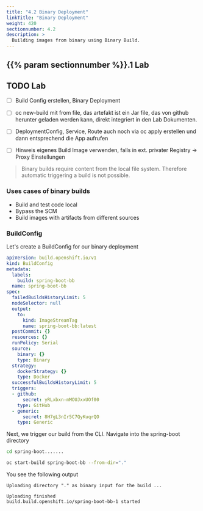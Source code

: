 ```yaml
---
title: "4.2 Binary Deployment"
linkTitle: "Binary Deployment"
weight: 420
sectionnumber: 4.2
description: >
  Building images from binary using Binary Build.
---
```



## {{% param sectionnumber %}}.1 Lab


## TODO Lab

* [ ] Build Config erstellen, Binary Deployment
* [ ] oc new-build mit from file, das artefakt ist ein Jar file, das von github herunter geladen werden kann, direkt integriert in den Lab Dokumenten.
* [ ] DeploymentConfig, Service, Route auch noch via oc apply erstellen und dann entsprechend die App aufrufen
* [ ] Hinweis eigenes Build Image verwenden, falls in ext. privater Registry -> Proxy Einstellungen


> Binary builds require content from the local file system. Therefore automatic triggering a build is not possible.


### Uses cases of binary builds

* Build and test code local
* Bypass the SCM
* Build images with artifacts from different sources


### BuildConfig

Let's create a BuildConfig for our binary deployment


```YAML
apiVersion: build.openshift.io/v1
kind: BuildConfig
metadata:
  labels:
    build: spring-boot-bb
  name: spring-boot-bb
spec:
  failedBuildsHistoryLimit: 5
  nodeSelector: null
  output:
    to:
      kind: ImageStreamTag
      name: spring-boot-bb:latest
  postCommit: {}
  resources: {}
  runPolicy: Serial
  source:
    binary: {}
    type: Binary
  strategy:
    dockerStrategy: {}
    type: Docker
  successfulBuildsHistoryLimit: 5
  triggers:
  - github:
      secret: yRLxbxn-mMOUJxxUOf00
    type: GitHub
  - generic:
      secret: 8H7gL3nIr5C7QyKuqrQO
    type: Generic
```


Next, we trigger our build from the CLI. Navigate into the spring-boot directory

```BASH
cd spring-boot.......
```

```BASH
oc start-build spring-boot-bb --from-dir="."
```

You see the following output

```
Uploading directory "." as binary input for the build ...

Uploading finished
build.build.openshift.io/spring-boot-bb-1 started
```

